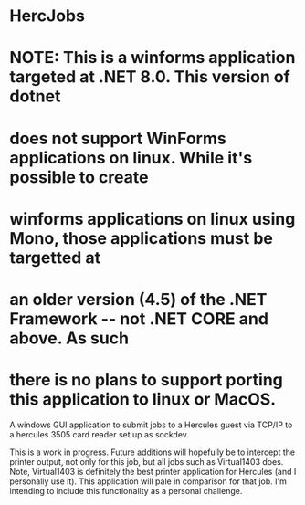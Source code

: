 # HercJobs

# NOTE: This is a winforms application targeted at .NET 8.0.  This version of dotnet
# does not support WinForms applications on linux.  While it's possible to create
# winforms applications on linux using Mono, those applications must be targetted at
# an older version (4.5) of the .NET Framework -- not .NET CORE and above.  As such
# there is no plans to support porting this application to linux or MacOS.

A windows GUI application to submit jobs to a Hercules guest via TCP/IP to a hercules
3505 card reader set up as sockdev.

This is a work in progress.  Future additions will hopefully be to intercept the printer
output, not only for this job, but all jobs such as Virtual1403 does.  Note, Virtual1403 
is definitely the best printer application for Hercules (and I personally use it).  This
application will pale in comparison for that job.  I'm intending to include this functionality
as a personal challenge.
